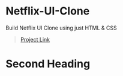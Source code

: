 # Netflix-UI-Clone
 Build Netflix UI Clone using just HTML &amp; CSS
><a href="https://danu-siddiqui.github.io/Netflix-UI-Clone/">Project Link</a>

# Second Heading
